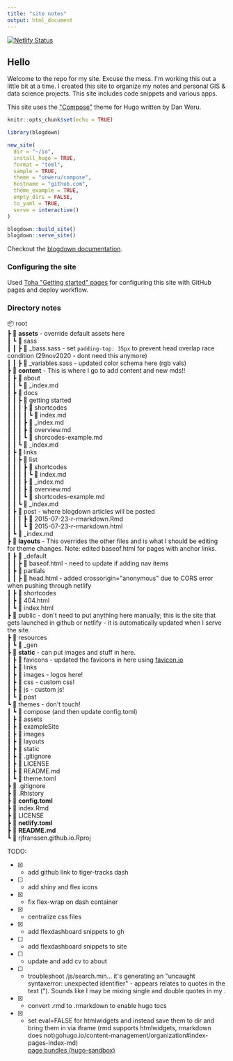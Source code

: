 ```yaml
---
title: "site notes"
output: html_document
---
```


[![Netlify Status](https://api.netlify.com/api/v1/badges/a87061ba-7943-4aa3-a4ca-d4f3271456c2/deploy-status)](https://app.netlify.com/sites/rjfranssen/deploys)   

## Hello

Welcome to the repo for my site. Excuse the mess. I'm working this out a little bit at a time. I created this site to organize my notes and personal GIS & data science projects. This site includes code snippets and various apps.

This site uses the ["Compose"](https://github.com/onweru/compose) theme for Hugo written by Dan Weru.


```r
knitr::opts_chunk$set(echo = TRUE)
```

```r
library(blogdown)

new_site(
  dir = "~/io",
  install_hugo = TRUE,
  format = "toml",
  sample = TRUE,
  theme = "onweru/compose",
  hostname = "github.com",
  theme_example = TRUE,
  empty_dirs = FALSE,
  to_yaml = TRUE,
  serve = interactive()
)

blogdown::build_site()
blogdown::serve_site()
```

Checkout the [blogdown documentation](https://bookdown.org/yihui/blogdown/static-files.html).  

### Configuring the site  
Used [Toha "Getting started" pages](https://toha-guides.netlify.app/posts/getting-started/github-pages/) for configuring this site with GitHub pages and deploy workflow.  

### Directory notes  

📦 root  
 ┣ 📂 **assets** - override default assets here   
 ┃  ┗ 📂 sass  
 ┃  ┃  ┣ 📜 _bass.sass - set `padding-top: 35px` to prevent head overlap race condition (29nov2020 - dont need this anymore)  
 ┃  ┃  ┣ 📜 _variables.sass - updated color schema here (rgb vals)    
 ┣ 📂 **content** - This is where I go to add content and new mds!!  
 ┃  ┣ 📂 about  
 ┃  ┃  ┗ 📜 _index.md  
 ┃  ┣ 📂 docs  
 ┃  ┃  ┣ 📂 getting started  
 ┃  ┃  ┃  ┣ 📂 shortcodes  
 ┃  ┃  ┃  ┃  ┗ 📜 index.md  
 ┃  ┃  ┃  ┣ 📜 _index.md  
 ┃  ┃  ┃  ┣ 📜 overview.md  
 ┃  ┃  ┃  ┗ 📜 shorcodes-example.md  
 ┃  ┃  ┗ 📜 _index.md  
 ┃  ┣ 📂 links  
 ┃  ┃  ┣ 📂 list  
 ┃  ┃  ┃  ┣ 📂 shortcodes  
 ┃  ┃  ┃  ┃  ┗ 📜 index.md  
 ┃  ┃  ┃  ┣ 📜 _index.md  
 ┃  ┃  ┃  ┣ 📜 overview.md  
 ┃  ┃  ┃  ┗ 📜 shortcodes-example.md  
 ┃  ┃  ┗ 📜 _index.md  
 ┃  ┣ 📂 post - where blogdown articles will be posted  
 ┃  ┃  ┃  ┣ 📜 2015-07-23-r-rmarkdown.Rmd  
 ┃  ┃  ┃  ┗ 📜 2015-07-23-r-rmarkdown.html  
 ┃  ┗ 📜 _index.md  
 ┣ 📂 **layouts** - This overrides the other files and is what I should be editing for theme changes. Note: edited baseof.html for pages with anchor links.  
 ┃  ┣ 📂 _default   
 ┃  ┃  ┣ 📜 baseof.html - need to update if adding nav items  
 ┃  ┣ 📂 partials  
 ┃  ┃  ┣ 📜 head.html - added crossorigin="anonymous" due to CORS error when pushing through netlify    
 ┃  ┣ 📂 shortcodes  
 ┃  ┣ 📜 404.html  
 ┃  ┗ 📜 index.html  
 ┣ 📂 public - don't need to put anything here manually; this is the site that gets launched in github or netlify - it is automatically updated when I serve the site.  
 ┣ 📂 resources  
 ┃  ┗ 📂 _gen  
 ┣ 📂 **static** - can put images and stuff in here.  
 ┃  ┣ 📂 favicons - updated the favicons in here using [favicon.io](https://favicon.io/favicon-converter/)  
 ┃  ┣ 📂 links  
 ┃  ┣ 📂 images - logos here!  
 ┃  ┣ 📂 css - custom css!  
 ┃  ┣ 📂 js - custom js!  
 ┃  ┗ 📂 post  
 ┗ 📂 themes - don't touch!  
 ┃  ┗ 📂 compose (and then update config.toml)  
 ┃    ┣ 📂 assets  
 ┃    ┣ 📂 exampleSite  
 ┃    ┣ 📂 images  
 ┃    ┣ 📂 layouts  
 ┃    ┣ 📂 static  
 ┃    ┣ 📜 .gitignore  
 ┃    ┣ 📜 LICENSE  
 ┃    ┣ 📜 README.md  
 ┃    ┗ 📜 theme.toml  
 ┣ 📜 .gitignore  
 ┣ 📜 .Rhistory  
 ┣ 📜 **config.toml**  
 ┣ 📜 index.Rmd  
 ┣ 📜 LICENSE  
 ┣ 📜 **netlify.toml**  
 ┣ 📜 **README.md**  
 ┗ 📜 rjfranssen.github.io.Rproj  

TODO:
- [x] - add github link to tiger-tracks dash  
- [ ] - add shiny and flex icons  
- [x] - fix flex-wrap on dash container  
- [x] - centralize css files  
- [x] - add flexdashboard snippets to gh 
- [ ] - add flexdashboard snippets to site 
- [ ] - update and add cv to about    
- [ ] - troubleshoot /js/search.min... it's generating an "uncaught syntaxerror: unexpected identifier" - appears relates to quotes in the text ("). Sounds like I may be mixing single and double quotes in my .  
- [x] - convert .rmd to .rmarkdown to enable hugo tocs  
- [x] - set eval=FALSE for htmlwidgets and instead save them to dir and bring them in via iframe (rmd supports htmlwidgets, rmarkdown does not)gohugo.io/content-management/organization#index-pages-index-md)  
[page bundles (hugo-sandbox)](https://hugo-sandbox.netlify.app/hugodocs/content-management/page-bundles/)  
